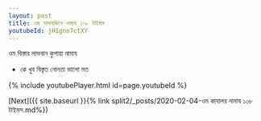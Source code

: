 ```yaml
---
layout: post
title: ওম সাদাবজিনে নামায ১০৮ টাইমস
youtubeId: jH1gno7ctXY
---
```

 
 
 ওম বিস্তার লাভবান কুপায়া নামায  
 
 -  কে খুব বিস্তৃত নোনতা ভালো মত 
 
  
 
  
 
 
 
 
 
 


{% include youtubePlayer.html id=page.youtubeId %}
 
[Next]({{ site.baseurl }}{% link  split2/_posts/2020-02-04-ওম কাযালয় নামায ১০৮ টাইমস.md%})
 
